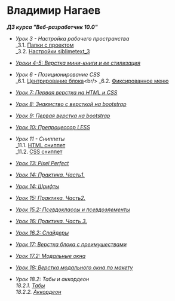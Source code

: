 <h1 text-align="center"> Владимир Нагаев</h1>
    
***ДЗ курса "Веб-разработчик 10.0"***

* _Урок 3 - Настройка рабочего пространства_<br/>
    _3.1. [Папки с проектом](https://09091984.github.io/Lesson_3_(properties)/Папки%20с%20проектом.png)<br/>
    _3.2. [Настройки siblimetext_3](https://09091984.github.io/Lesson_3_(properties)/Насторойки%20siblime.png)
    
* [_Уроки 4-5: Верстка мини-книги и ее стилизация_](https://09091984.github.io/lesson_4_5%20(html_css)/)

* _Урок 6 - Позиционирование CSS_<br/>
    _6.1. [Центрирование блока](https://09091984.github.io/lesson_6(позиц.%20CSS)/block_center.html)<br/>
    _6.2. [Фиксированное меню](https://09091984.github.io/lesson_6(позиц.%20css)/fix_menu.html)
    
* [_Урок 7: Первая верстка на HTML и CSS_](https://09091984.github.io/Lesson_7(one_maket)/Project_Lesson_10/million.html)

* [_Урок 8: Знакмство с версткой на bootstrap_](https://09091984.github.io/Lesson_8_(bootstrap)/Bootstrap_1.html)

* [_Урок 9: Первая верстка на bootstrap_](https://09091984.github.io/Leson_9_(bootstrap_2)/bootstrap_2.html)

* [_Урок 10: Препроцессор LESS_](https://09091984.github.io/Lesson_10_LESS/homework.css)

* _Урок 11 - Сниппеты_<br/>
    _11.1. [HTML сниппет](https://09091984.github.io/Lesson_11_(snippets)/HTML_snippet.png)<br/>
    _11.2. [CSS сниппет](https://09091984.github.io/Lesson_11_(snippets)/CSS_snippet.png)
    
* [_Урок 13: Pixel Perfect_](https://09091984.github.io/Lesson_13_(pixel_perfect)/Pixel_Perfect.html)

* [_Урок 14: Практика. Часть1._](https://09091984.github.io/Lesson_14_(practik_1)/practik_1.html)

* [_Урок 14: Шрифты_](https://09091984.github.io/Lesson_14.2_(shrift)/fonts.html)

* [_Урок 15: Практика. Часть2._](https://09091984.github.io/Lesson_15_(practik_2)/practik_2.html)

* [_Урок 15.2: Псевдоклассы и псевдоэлементы_](https://09091984.github.io/Lesson_15.2_(effect)/psevdo.html)

* [_Урок 16: Практика. Часть 3._](https://09091984.github.io/Lesson_16_(practik_3)/index.html)

* [_Урок 16.2: Слайдеры_](https://09091984.github.io/Lesson_16.2_(practik_4)/first-slider.html)

* [_Урок 17: Верстка блока с преимуществами_](https://09091984.github.io/Lesson_17_(features)/featurse.html)

* [_Урок 17.2: Модальные окна_](https://09091984.github.io/Lesson_17.2_(modal_window)/modal_window.html)

* [_Урок 18: Верстка модального окна по макету_](https://09091984.github.io/Lesson-18%20(practic_5)/mod_window.html)
* _Урок 18.2: Табы и аккордеон_<br/>
    _18.2.1._ [_Табы_](https://09091984.github.io/Lesson_18.2_(taby)/taby/tabs.html)<br/>
    _18.2.2._ [_Аккордеон_](https://09091984.github.io/Lesson_18.2_(taby)/accardeon/index.html)
